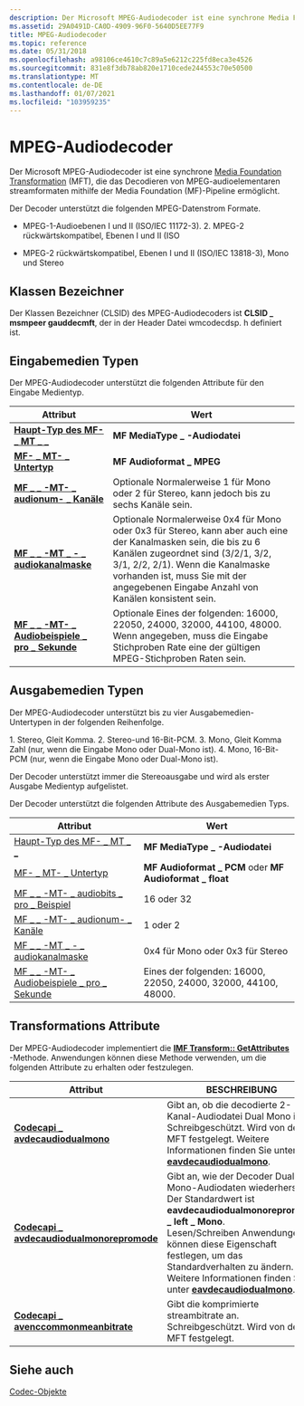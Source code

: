 ```yaml
---
description: Der Microsoft MPEG-Audiodecoder ist eine synchrone Media Foundation Transformation (MFT), die das Decodieren von MPEG-audioelementaren streamformaten mithilfe der Media Foundation (MF)-Pipeline ermöglicht.
ms.assetid: 29A0491D-CA0D-4909-96F0-5640D5EE77F9
title: MPEG-Audiodecoder
ms.topic: reference
ms.date: 05/31/2018
ms.openlocfilehash: a98106ce4610c7c89a5e6212c225fd8eca3e4526
ms.sourcegitcommit: 831e8f3db78ab820e1710cede244553c70e50500
ms.translationtype: MT
ms.contentlocale: de-DE
ms.lasthandoff: 01/07/2021
ms.locfileid: "103959235"
---
```

# <a name="mpeg-audio-decoder"></a>MPEG-Audiodecoder

Der Microsoft MPEG-Audiodecoder ist eine synchrone [Media Foundation Transformation](media-foundation-transforms.md) (MFT), die das Decodieren von MPEG-audioelementaren streamformaten mithilfe der Media Foundation (MF)-Pipeline ermöglicht.

Der Decoder unterstützt die folgenden MPEG-Datenstrom Formate.

-   MPEG-1-Audioebenen I und II (ISO/IEC 11172-3). 2. MPEG-2 rückwärtskompatibel, Ebenen I und II (ISO

-   MPEG-2 rückwärtskompatibel, Ebenen I und II (ISO/IEC 13818-3), Mono und Stereo

## <a name="class-identifier"></a>Klassen Bezeichner

Der Klassen Bezeichner (CLSID) des MPEG-Audiodecoders ist **CLSID \_ msmpeer gauddecmft**, der in der Header Datei wmcodecdsp. h definiert ist.

## <a name="input-media-types"></a>Eingabemedien Typen

Der MPEG-Audiodecoder unterstützt die folgenden Attribute für den Eingabe Medientyp.



| Attribut                                                                               | Wert                                                                                                                                                                                                                                                                 |
|-----------------------------------------------------------------------------------------|-----------------------------------------------------------------------------------------------------------------------------------------------------------------------------------------------------------------------------------------------------------------------|
| [**Haupt-Typ des MF- \_ MT \_ \_**](mf-mt-major-type-attribute.md)                               | **MF MediaType \_ -Audiodatei**                                                                                                                                                                                                                                                |
| [**MF- \_ MT- \_ Untertyp**](mf-mt-subtype-attribute.md)                                      | **MF Audioformat \_ MPEG**                                                                                                                                                                                                                                               |
| [**MF \_ \_ -MT- \_ audionum- \_ Kanäle**](mf-mt-audio-num-channels-attribute.md)              | Optionale Normalerweise 1 für Mono oder 2 für Stereo, kann jedoch bis zu sechs Kanäle sein.<br/>                                                                                                                                                                                |
| [**MF \_ \_ -MT \_ - \_ audiokanalmaske**](mf-mt-audio-channel-mask-attribute.md)              | Optionale Normalerweise 0x4 für Mono oder 0x3 für Stereo, kann aber auch eine der Kanalmasken sein, die bis zu 6 Kanälen zugeordnet sind (3/2/1, 3/2, 3/1, 2/2, 2/1). Wenn die Kanalmaske vorhanden ist, muss Sie mit der angegebenen Eingabe Anzahl von Kanälen konsistent sein.<br/> |
| [**MF \_ \_ -MT- \_ Audiobeispiele \_ pro \_ Sekunde**](mf-mt-audio-samples-per-second-attribute.md) | Optionale Eines der folgenden: 16000, 22050, 24000, 32000, 44100, 48000. Wenn angegeben, muss die Eingabe Stichproben Rate eine der gültigen MPEG-Stichproben Raten sein.<br/>                                                                                             |



 

## <a name="output-media-types"></a>Ausgabemedien Typen

Der MPEG-Audiodecoder unterstützt bis zu vier Ausgabemedien-Untertypen in der folgenden Reihenfolge.

<dl> 1. Stereo, Gleit Komma.  
2. Stereo-und 16-Bit-PCM.  
3. Mono, Gleit Komma Zahl (nur, wenn die Eingabe Mono oder Dual-Mono ist).  
4. Mono, 16-Bit-PCM (nur, wenn die Eingabe Mono oder Dual-Mono ist).  
</dl>

Der Decoder unterstützt immer die Stereoausgabe und wird als erster Ausgabe Medientyp aufgelistet.

Der Decoder unterstützt die folgenden Attribute des Ausgabemedien Typs.



| Attribut                                                                           | Wert                                                                      |
|-------------------------------------------------------------------------------------|----------------------------------------------------------------------------|
| [Haupt-Typ des MF- \_ MT \_ \_](mf-mt-major-type-attribute.md)                               | **MF MediaType \_ -Audiodatei**                                                     |
| [MF- \_ MT- \_ Untertyp](mf-mt-subtype-attribute.md)                                      | **MF Audioformat \_ PCM** oder **MF Audioformat \_ float**                  |
| [MF \_ \_ -MT- \_ audiobits \_ pro \_ Beispiel](mf-mt-audio-bits-per-sample-attribute.md)       | 16 oder 32                                                                   |
| [MF \_ \_ -MT- \_ audionum- \_ Kanäle](mf-mt-audio-num-channels-attribute.md)              | 1 oder 2                                                                     |
| [MF \_ \_ -MT \_ - \_ audiokanalmaske](mf-mt-audio-channel-mask-attribute.md)              | 0x4 für Mono oder 0x3 für Stereo                                             |
| [MF \_ \_ -MT- \_ Audiobeispiele \_ pro \_ Sekunde](mf-mt-audio-samples-per-second-attribute.md) | Eines der folgenden: 16000, 22050, 24000, 32000, 44100, 48000.<br/> |



 

## <a name="transform-attributes"></a>Transformations Attribute

Der MPEG-Audiodecoder implementiert die [**IMF Transform:: GetAttributes**](/windows/desktop/api/mftransform/nf-mftransform-imftransform-getattributes) -Methode. Anwendungen können diese Methode verwenden, um die folgenden Attribute zu erhalten oder festzulegen.



| Attribut                                                                               | BESCHREIBUNG                                                                                                                                                                                                                                                                                                  |
|-----------------------------------------------------------------------------------------|--------------------------------------------------------------------------------------------------------------------------------------------------------------------------------------------------------------------------------------------------------------------------------------------------------------|
| [**Codecapi \_ avdecaudiodualmono**](../directshow/avdecaudiodualmono-property.md)                   | Gibt an, ob die decodierte 2-Kanal-Audiodatei Dual Mono ist. Schreibgeschützt. Wird von der MFT festgelegt. Weitere Informationen finden Sie unter [**eavdecaudiodualmono**](/windows/win32/api/codecapi/ne-codecapi-eavdecaudiodualmono).                                                                                                                               |
| [**Codecapi \_ avdecaudiodualmonorepromode**](../directshow/avdecaudiodualmonorepromode-property.md) | Gibt an, wie der Decoder Dual Mono-Audiodaten wiederherstellt. Der Standardwert ist **eavdecaudiodualmonorepromode \_ left \_ Mono**.<br/> Lesen/Schreiben Anwendungen können diese Eigenschaft festlegen, um das Standardverhalten zu ändern. Weitere Informationen finden Sie unter [**eavdecaudiodualmono**](/windows/win32/api/codecapi/ne-codecapi-eavdecaudiodualmono).<br/> |
| [**Codecapi \_ avenccommonmeanbitrate**](../directshow/avenccommonmeanbitrate-property.md)           | Gibt die komprimierte streambitrate an. Schreibgeschützt. Wird von der MFT festgelegt.                                                                                                                                                                                                                                         |



 

## <a name="see-also"></a>Siehe auch

<dl> <dt>

[Codec-Objekte](codecobjects.md)
</dt> </dl>

 

 
